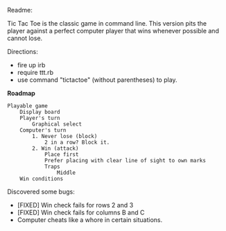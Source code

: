 Readme:

Tic Tac Toe is the classic game in command line. This version pits the player against a perfect computer player that wins whenever possible and cannot lose.

Directions:

- fire up irb
- require ttt.rb
- use command "tictactoe" (without parentheses) to play.

**Roadmap**

    Playable game
        Display board
        Player's turn
            Graphical select
        Computer's turn
            1. Never lose (block)
                2 in a row? Block it.
            2. Win (attack)
                Place first
                Prefer placing with clear line of sight to own marks
                Traps
                    Middle
        Win conditions

Discovered some bugs:

* [FIXED] Win check fails for rows 2 and 3
* [FIXED] Win check fails for columns B and C
* Computer cheats like a whore in certain situations.